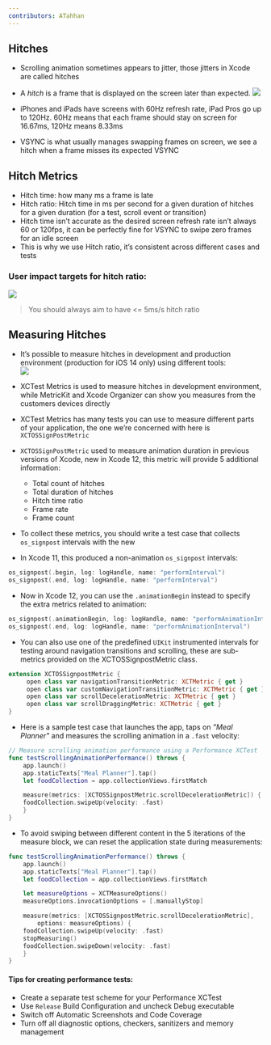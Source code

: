 ```yaml
---
contributors: ATahhan
---
```


## Hitches
* Scrolling animation sometimes appears to jitter, those jitters in Xcode are called hitches
* A _hitch_ is a frame that is displayed on the screen later than expected. 
  ![][image-1]

* iPhones and iPads have screens with 60Hz refresh rate, iPad Pros go up to 120Hz. 60Hz means that each frame should stay on screen for 16.67ms, 120Hz means 8.33ms
* VSYNC is what usually manages swapping frames on screen, we see a hitch when a frame misses its expected VSYNC 

## Hitch Metrics
* Hitch time: how many ms a frame is late
* Hitch ratio: Hitch time in ms per second for a given duration of hitches for a given duration (for a test, scroll event or transition)
* Hitch time isn’t accurate as the desired screen refresh rate isn’t always 60 or 120fps, it can be perfectly fine for VSYNC to swipe zero frames for an idle screen
* This is why we use Hitch ratio, it’s consistent across different cases and tests

### User impact targets for hitch ratio:
![][image-2]

> You should always aim to have \<= 5ms/s hitch ratio

## Measuring Hitches
* It’s possible to measure hitches in development and production environment (production for iOS 14 only) using different tools:  
  ![][image-3]

* XCTest Metrics is used to measure hitches in development environment, while MetricKit and Xcode Organizer can show you measures from the customers devices directly
* XCTest Metrics has many tests you can use to measure different parts of your application, the one we’re concerned with here is `XCTOSSignPostMetric`
* `XCTOSSignPostMetric` used to measure animation duration in previous versions of Xcode, new in Xcode 12, this metric will provide 5 additional information:
	* Total count of hitches
	* Total duration of hitches
	* Hitch time ratio
	* Frame rate
	* Frame count

* To collect these metrics, you should write a test case that collects `os_signpost` intervals with the new 
* In Xcode 11, this produced a non-animation `os_signpost` intervals:

```swift
os_signpost(.begin, log: logHandle, name: "performInterval")
os_signpost(.end, log: logHandle, name: "performInterval")
```

* Now in Xcode 12, you can use the `.animationBegin` instead to specify the extra metrics related to animation:

```swift
os_signpost(.animationBegin, log: logHandle, name: "performAnimationInterval")
os_signpost(.end, log: logHandle, name: "performAnimationInterval")
```

* You can also use one of the predefined `UIKit` instrumented intervals for testing around navigation transitions and scrolling, these are sub-metrics provided on the XCTOSSignpostMetric class.

```swift
extension XCTOSSignpostMetric {
	 open class var navigationTransitionMetric: XCTMetric { get }
	 open class var customNavigationTransitionMetric: XCTMetric { get }
	 open class var scrollDecelerationMetric: XCTMetric { get }
	 open class var scrollDraggingMetric: XCTMetric { get }
}
```

* Here is a sample test case that launches the app, taps on _”Meal Planner"_ and measures the scrolling animation in a `.fast` velocity:

```swift
// Measure scrolling animation performance using a Performance XCTest
func testScrollingAnimationPerformance() throws {
	app.launch()
	app.staticTexts["Meal Planner"].tap()
	let foodCollection = app.collectionViews.firstMatch

	measure(metrics: [XCTOSSignpostMetric.scrollDecelerationMetric]) {
	foodCollection.swipeUp(velocity: .fast)
	}
}
```

* To avoid swiping between different content in the 5 iterations of the measure block, we can reset the application state during measurements:

```swift
func testScrollingAnimationPerformance() throws { 
	app.launch()
	app.staticTexts["Meal Planner"].tap()
	let foodCollection = app.collectionViews.firstMatch

	let measureOptions = XCTMeasureOptions()
	measureOptions.invocationOptions = [.manuallyStop]

	measure(metrics: [XCTOSSignpostMetric.scrollDecelerationMetric],
		options: measureOptions) {
	foodCollection.swipeUp(velocity: .fast)
	stopMeasuring()
	foodCollection.swipeDown(velocity: .fast)
	}
}
```

#### Tips for creating performance tests:
* Create a separate test scheme for your Performance XCTest
* Use `Release`  Build Configuration and uncheck Debug executable
* Switch off Automatic Screenshots and Code Coverage
* Turn off all diagnostic options, checkers, sanitizers and memory management

[image-1]:	../../../images/notes/wwdc20/10077/frame_delay.png
[image-2]:	../../../images/notes/wwdc20/10077/hitch_ratio_targets.png
[image-3]:	../../../images/notes/wwdc20/10077/hitch_measurement_tools.png
